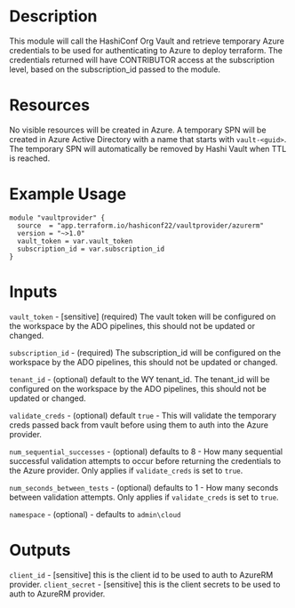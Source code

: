 # Description
This module will call the HashiConf Org Vault and retrieve temporary Azure credentials to be used for authenticating to Azure to deploy terraform.
The credentials returned will have CONTRIBUTOR access at the subscription level, based on the subscription_id passed to the module.

# Resources
No visible resources will be created in Azure.
A temporary SPN will be created in Azure Active Directory with a name that starts with `vault-<guid>`.  The temporary SPN will automatically be removed by Hashi Vault when TTL is reached. 

# Example Usage
```
module "vaultprovider" {
  source  = "app.terraform.io/hashiconf22/vaultprovider/azurerm"
  version = "~>1.0"
  vault_token = var.vault_token
  subscription_id = var.subscription_id
}
```

# Inputs
`vault_token` - [sensitive] (required) The vault token will be configured on the workspace by the ADO pipelines, this should not be updated or changed.  

`subscription_id` - (required) The subscription_id will be configured on the workspace by the ADO pipelines, this should not be updated or changed. 

`tenant_id` - (optional) default to the WY tenant_id. The tenant_id will be configured on the workspace by the ADO pipelines, this should not be updated or changed.

`validate_creds` - (optional) default `true` - This will validate the temporary creds passed back from vault before using them to auth into the Azure provider.

`num_sequential_successes` - (optional) defaults to 8 - How many sequential successful validation attempts to occur before returning the credentials to the Azure provider. Only applies if `validate_creds` is set to `true`.

`num_seconds_between_tests` - (optional) defaults to 1 - How many seconds between validation attempts.  Only applies if `validate_creds` is set to `true`.

`namespace` - (optional) - defaults to `admin\cloud`

# Outputs
`client_id` - [sensitive] this is the client id to be used to auth to AzureRM provider.
`client_secret` - [sensitive] this is the client secrets to be used to auth to AzureRM provider.
